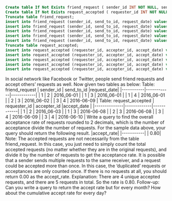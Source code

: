 ```SQL
Create table If Not Exists friend_request ( sender_id INT NOT NULL, send_to_id INT NULL, request_date DATE NULL);
Create table If Not Exists request_accepted ( requester_id INT NOT NULL, accepter_id INT NULL, accept_date DATE NULL);
Truncate table friend_request;
insert into friend_request (sender_id, send_to_id, request_date) values ('1', '2', '2016/06/01');
insert into friend_request (sender_id, send_to_id, request_date) values ('1', '3', '2016/06/01');
insert into friend_request (sender_id, send_to_id, request_date) values ('1', '4', '2016/06/01');
insert into friend_request (sender_id, send_to_id, request_date) values ('2', '3', '2016/06/02');
insert into friend_request (sender_id, send_to_id, request_date) values ('3', '4', '2016/06/09');
Truncate table request_accepted;
insert into request_accepted (requester_id, accepter_id, accept_date) values ('1', '2', '2016/06/03');
insert into request_accepted (requester_id, accepter_id, accept_date) values ('1', '3', '2016/06/08');
insert into request_accepted (requester_id, accepter_id, accept_date) values ('2', '3', '2016/06/08');
insert into request_accepted (requester_id, accepter_id, accept_date) values ('3', '4', '2016/06/09');
insert into request_accepted (requester_id, accepter_id, accept_date) values ('3', '4', '2016/06/10');
```

In social network like Facebook or Twitter, people send friend requests and accept others’ requests as well. Now given two tables as below:
Table: friend_request
| sender_id | send_to_id |request_date|
|-----------|------------|------------|
| 1         | 2          | 2016_06-01 |
| 1         | 3          | 2016_06-01 |
| 1         | 4          | 2016_06-01 |
| 2         | 3          | 2016_06-02 |
| 3         | 4          | 2016-06-09 |
Table: request_accepted
| requester_id | accepter_id |accept_date |
|--------------|-------------|------------|
| 1            | 2           | 2016_06-03 |
| 1            | 3           | 2016-06-08 |
| 2            | 3           | 2016-06-08 |
| 3            | 4           | 2016-06-09 |
| 3            | 4           | 2016-06-10 |
Write a query to find the overall acceptance rate of requests rounded to 2 decimals, which is the number of acceptance divide the number of requests.
For the sample data above, your query should return the following result.
|accept_rate|
|-----------|
|       0.80|
Note:
The accepted requests are not necessarily from the table friend_request. In this case, you just need to simply count the total accepted requests (no matter whether they are in the original requests), and divide it by the number of requests to get the acceptance rate.
It is possible that a sender sends multiple requests to the same receiver, and a request could be accepted more than once. In this case, the ‘duplicated’ requests or acceptances are only counted once.
If there is no requests at all, you should return 0.00 as the accept_rate.
Explanation: There are 4 unique accepted requests, and there are 5 requests in total. So the rate is 0.80.
Follow-up:
Can you write a query to return the accept rate but for every month?
How about the cumulative accept rate for every day?
